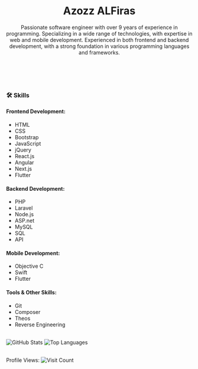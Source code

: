 <!DOCTYPE html>
<html lang="en">
<head>
<meta charset="UTF-8">
<meta name="viewport" content="width=device-width, initial-scale=1.0">
</head>
<body>

<header>
  <h1>Azozz ALFiras</h1>
  <p>Passionate software engineer with over 9 years of experience in programming. Specializing in a wide range of technologies, with expertise in web and mobile development. Experienced in both frontend and backend development, with a strong foundation in various programming languages and frameworks.</p>
</header>
<br>
<section>
  <h3>🛠 Skills</h3>

  <h4>Frontend Development:</h4>
  <ul>
    <li>HTML</li>
    <li>CSS</li>
    <li>Bootstrap</li>
    <li>JavaScript</li>
    <li>jQuery</li>
    <li>React.js</li>
    <li>Angular</li>
    <li>Next.js</li>
    <li>Flutter</li>
  </ul>

  <h4>Backend Development:</h4>
  <ul>
    <li>PHP</li>
    <li>Laravel</li>
    <li>Node.js</li>
    <li>ASP.net</li>
    <li>MySQL</li>
    <li>SQL</li>
    <li>API</li>
  </ul>

  <h4>Mobile Development:</h4>
  <ul>
    <li>Objective C</li>
    <li>Swift</li>
    <li>Flutter</li>
  </ul>

  <h4>Tools & Other Skills:</h4>
  <ul>
    <li>Git</li>
    <li>Composer</li>
    <li>Theos</li>
    <li>Reverse Engineering</li>
  </ul>
</section>
<br>
<section>
  <img src="https://github-readme-stats.vercel.app/api?username=AzozzALFiras&hide=contribs&show_icons=true&theme=dark" alt="GitHub Stats">
  <img src="https://github-readme-stats.vercel.app/api/top-langs/?username=AzozzALFiras&layout=compact&theme=dark" alt="Top Languages">
</section>
<br>
<footer>
  <p>Profile Views: <img src="https://komarev.com/ghpvc/?username=AzozzALFiras" alt="Visit Count"></p>
</footer>

</body>
</html>
